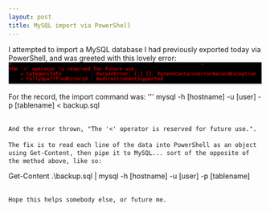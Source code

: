 ```yaml
---
layout: post
title: MySQL import via PowerShell
---
```


I attempted to import a MySQL database I had previously exported today via PowerShell, and was greeted with this lovely error:
![](https://raw.githubusercontent.com/daveyb/daveyb.github.io/master/images/mysql-ps-1.PNG)

For the record, the import command was:
'''
mysql -h [hostname] -u [user] -p [tablename] < backup.sql
```

And the error thrown, "The '<' operator is reserved for future use.".

The fix is to read each line of the data into PowerShell as an object using Get-Content, then pipe it to MySQL... sort of the opposite of the method above, like so:
```
Get-Content .\backup.sql | mysql -h [hostname] -u [user] -p [tablename]
```

Hope this helps somebody else, or future me.
